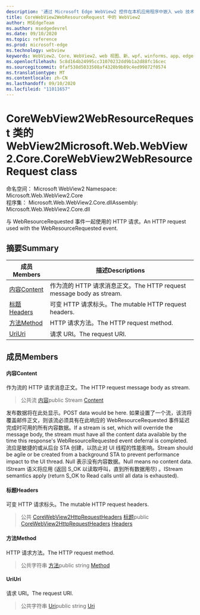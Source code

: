 ```yaml
---
description: '通过 Microsoft Edge WebView2 控件在本机应用程序中嵌入 web 技术 (HTML、CSS 和 JavaScript) '
title: CoreWebView2WebResourceRequest 中的 WebView2
author: MSEdgeTeam
ms.author: msedgedevrel
ms.date: 09/10/2020
ms.topic: reference
ms.prod: microsoft-edge
ms.technology: webview
keywords: WebView2、Core、WebView2、web 视图、新、wpf、winforms、app、edge、CoreWebView2、CoreWebView2Controller、浏览器控件、边缘 html、、浏览器控件、边缘 html、WebView2
ms.openlocfilehash: 5c8d164b24995cc31070232dd9b1a2d88fc16cec
ms.sourcegitcommit: 0faf538d5033508af4320b9b89c4ed99872f0574
ms.translationtype: MT
ms.contentlocale: zh-CN
ms.lasthandoff: 09/10/2020
ms.locfileid: "11011657"
---
```

# <span data-ttu-id="c4ccd-104">CoreWebView2WebResourceRequest 类的 WebView2</span><span class="sxs-lookup"><span data-stu-id="c4ccd-104">Microsoft.Web.WebView2.Core.CoreWebView2WebResourceRequest class</span></span> 

<span data-ttu-id="c4ccd-105">命名空间： Microsoft WebView2 </span><span class="sxs-lookup"><span data-stu-id="c4ccd-105">Namespace: Microsoft.Web.WebView2.Core</span></span>\
<span data-ttu-id="c4ccd-106">程序集： Microsoft.Web.WebView2.Core.dll</span><span class="sxs-lookup"><span data-stu-id="c4ccd-106">Assembly: Microsoft.Web.WebView2.Core.dll</span></span>

<span data-ttu-id="c4ccd-107">与 WebResourceRequested 事件一起使用的 HTTP 请求。</span><span class="sxs-lookup"><span data-stu-id="c4ccd-107">An HTTP request used with the WebResourceRequested event.</span></span>

## <span data-ttu-id="c4ccd-108">摘要</span><span class="sxs-lookup"><span data-stu-id="c4ccd-108">Summary</span></span>

 <span data-ttu-id="c4ccd-109">成员</span><span class="sxs-lookup"><span data-stu-id="c4ccd-109">Members</span></span>                        | <span data-ttu-id="c4ccd-110">描述</span><span class="sxs-lookup"><span data-stu-id="c4ccd-110">Descriptions</span></span>
--------------------------------|---------------------------------------------
[<span data-ttu-id="c4ccd-111">内容</span><span class="sxs-lookup"><span data-stu-id="c4ccd-111">Content</span></span>](#content) | <span data-ttu-id="c4ccd-112">作为流的 HTTP 请求消息正文。</span><span class="sxs-lookup"><span data-stu-id="c4ccd-112">The HTTP request message body as stream.</span></span>
[<span data-ttu-id="c4ccd-113">标题</span><span class="sxs-lookup"><span data-stu-id="c4ccd-113">Headers</span></span>](#headers) | <span data-ttu-id="c4ccd-114">可变 HTTP 请求标头。</span><span class="sxs-lookup"><span data-stu-id="c4ccd-114">The mutable HTTP request headers.</span></span>
[<span data-ttu-id="c4ccd-115">方法</span><span class="sxs-lookup"><span data-stu-id="c4ccd-115">Method</span></span>](#method) | <span data-ttu-id="c4ccd-116">HTTP 请求方法。</span><span class="sxs-lookup"><span data-stu-id="c4ccd-116">The HTTP request method.</span></span>
[<span data-ttu-id="c4ccd-117">Uri</span><span class="sxs-lookup"><span data-stu-id="c4ccd-117">Uri</span></span>](#uri) | <span data-ttu-id="c4ccd-118">请求 URI。</span><span class="sxs-lookup"><span data-stu-id="c4ccd-118">The request URI.</span></span>

## <span data-ttu-id="c4ccd-119">成员</span><span class="sxs-lookup"><span data-stu-id="c4ccd-119">Members</span></span>

#### <span data-ttu-id="c4ccd-120">内容</span><span class="sxs-lookup"><span data-stu-id="c4ccd-120">Content</span></span> 

<span data-ttu-id="c4ccd-121">作为流的 HTTP 请求消息正文。</span><span class="sxs-lookup"><span data-stu-id="c4ccd-121">The HTTP request message body as stream.</span></span>

> <span data-ttu-id="c4ccd-122">公共流 [内容](#content)</span><span class="sxs-lookup"><span data-stu-id="c4ccd-122">public Stream [Content](#content)</span></span>

<span data-ttu-id="c4ccd-123">发布数据将在此处显示。</span><span class="sxs-lookup"><span data-stu-id="c4ccd-123">POST data would be here.</span></span> <span data-ttu-id="c4ccd-124">如果设置了一个流，该流将覆盖邮件正文，则该流必须具有在此响应的 WebResourceRequested 事件延迟完成时可用的所有内容数据。</span><span class="sxs-lookup"><span data-stu-id="c4ccd-124">If a stream is set, which will override the message body, the stream must have all the content data available by the time this response's WebResourceRequested event deferral is completed.</span></span> <span data-ttu-id="c4ccd-125">流应是敏捷的或从后台 STA 创建，以防止对 UI 线程的性能影响。</span><span class="sxs-lookup"><span data-stu-id="c4ccd-125">Stream should be agile or be created from a background STA to prevent performance impact to the UI thread.</span></span> <span data-ttu-id="c4ccd-126">Null 表示没有内容数据。</span><span class="sxs-lookup"><span data-stu-id="c4ccd-126">Null means no content data.</span></span> <span data-ttu-id="c4ccd-127">IStream 语义将应用 (返回 S_OK 以读取呼叫，直到所有数据用尽) 。</span><span class="sxs-lookup"><span data-stu-id="c4ccd-127">IStream semantics apply (return S_OK to Read calls until all data is exhausted).</span></span>

#### <span data-ttu-id="c4ccd-128">标题</span><span class="sxs-lookup"><span data-stu-id="c4ccd-128">Headers</span></span> 

<span data-ttu-id="c4ccd-129">可变 HTTP 请求标头。</span><span class="sxs-lookup"><span data-stu-id="c4ccd-129">The mutable HTTP request headers.</span></span>

> <span data-ttu-id="c4ccd-130">公共 [CoreWebView2HttpRequestHeaders](microsoft-web-webview2-core-corewebview2httprequestheaders.md) [标题](#headers)</span><span class="sxs-lookup"><span data-stu-id="c4ccd-130">public [CoreWebView2HttpRequestHeaders](microsoft-web-webview2-core-corewebview2httprequestheaders.md) [Headers](#headers)</span></span>

#### <span data-ttu-id="c4ccd-131">方法</span><span class="sxs-lookup"><span data-stu-id="c4ccd-131">Method</span></span> 

<span data-ttu-id="c4ccd-132">HTTP 请求方法。</span><span class="sxs-lookup"><span data-stu-id="c4ccd-132">The HTTP request method.</span></span>

> <span data-ttu-id="c4ccd-133">公共字符串 [方法](#method)</span><span class="sxs-lookup"><span data-stu-id="c4ccd-133">public string [Method](#method)</span></span>

#### <span data-ttu-id="c4ccd-134">Uri</span><span class="sxs-lookup"><span data-stu-id="c4ccd-134">Uri</span></span> 

<span data-ttu-id="c4ccd-135">请求 URI。</span><span class="sxs-lookup"><span data-stu-id="c4ccd-135">The request URI.</span></span>

> <span data-ttu-id="c4ccd-136">公共字符串 [Uri](#uri)</span><span class="sxs-lookup"><span data-stu-id="c4ccd-136">public string [Uri](#uri)</span></span>

